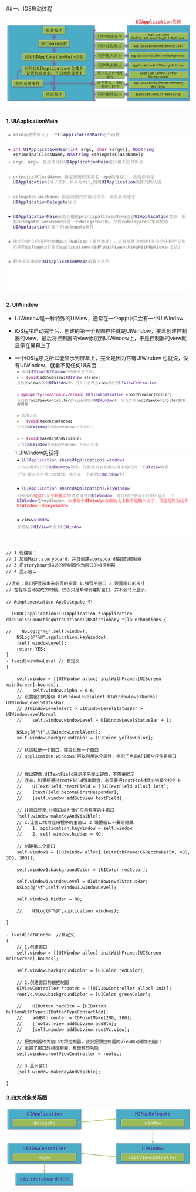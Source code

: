 ##一、IOS启动过程

![](./ios-start.png)
#### 1. UIApplicationMain
![](./UIApplicationMain.png)
![](./UIApplicationMain2.png)
#### 2. UIWindow
-  UIWindow是一种特殊的UIView，通常在一个app中只会有一个UIWindow

- iOS程序启动完毕后，创建的第一个视图控件就是UIWindow，接着创建控制器的view，最后将控制器的view添加到UIWindow上，于是控制器的view就显示在屏幕上了

- 一个iOS程序之所以能显示到屏幕上，完全是因为它有UIWindow
    也就说，没有UIWindow，就看不见任何UI界面
![](./UIWindow1.png)
1.UIWindow的获得
![](./UIWindow2.png)

```objc

// 1.创建窗口
// 2.加载Main.storyboard，并且创建storyboard描述的控制器
// 3.把storyboard描述的控制器作为窗口的根控制器
// 4.显示窗口

//注意：窗口要显示出来必须的步骤 1.强引用窗口 2.设置窗口的尺寸
// 在程序启动完成的时候，仅仅只是帮你创建好窗口，并不会马上显示。

// @implementation AppDelegate 中

- (BOOL)application:(UIApplication *)application didFinishLaunchingWithOptions:(NSDictionary *)launchOptions {

//    NSLog(@"%@",self.window);
    NSLog(@"%@",application.keyWindow);
    [self windowLevel];
    return YES;
}
- (void)windowLevel // 自定义
{

    self.window = [[UIWindow alloc] initWithFrame:[UIScreen mainScreen].bounds];
    //    self.window.alpha = 0.6;
    // 设置窗口的层级 UIWindowLevelAlert UIWindowLevelNormal UIWindowLevelStatusBar
    // UIWindowLevelAlert > UIWindowLevelStatusBar > UIWindowLevelNormal
    //    self.window.windowLevel = UIWindowLevelStatusBar + 1;

    NSLog(@"%f",UIWindowLevelAlert);
    self.window.backgroundColor = [UIColor yellowColor];

    // 状态栏是一个窗口，键盘也是一个窗口
    // application.windows:可以利用这个属性，学习下当前API哪些控件是窗口


    // 弹出键盘,UITextField就是用来弹出键盘，不需要展示
    // 注意，如果想通过textField弹出键盘，必须要把textField添加到某个控件上
    //    UITextField *textField = [[UITextField alloc] init];
    //    [textField becomeFirstResponder];
    //    [self.window addSubview:textField];

    // 让窗口显示,让窗口成为我们应用程序的主窗口
    [self.window makeKeyAndVisible];
    // 1.让窗口成为应用程序的主窗口 2.设置窗口不要给隐藏
    //    1. application.keyWindow = self.window
    //    2. self.window.hidden = NO;

    // 创建第二个窗口
    self.window1 = [[UIWindow alloc] initWithFrame:CGRectMake(50, 400, 300, 300)];

    self.window1.backgroundColor = [UIColor redColor];

    self.window1.windowLevel = UIWindowLevelStatusBar;
    NSLog(@"%f",self.window1.windowLevel);

    self.window1.hidden = NO;

    //    NSLog(@"%@",application.windows);

}

- (void)setWindow  //自定义
{
    // 1.创建窗口
    self.window = [[UIWindow alloc] initWithFrame:[UIScreen mainScreen].bounds];

    self.window.backgroundColor = [UIColor redColor];

    // 2.创建窗口的根控制器
    UIViewController *rootVc = [[UIViewController alloc] init];
    rootVc.view.backgroundColor = [UIColor greenColor];

    //    UIButton *addBtn = [UIButton buttonWithType:UIButtonTypeContactAdd];
    //    addBtn.center = CGPointMake(200, 200);
    //    [rootVc.view addSubview:addBtn];
    //    [self.window addSubview:rootVc.view];

    // 把控制器作为窗口的跟控制器，就会把跟控制器的view自动添加到窗口
    // 设置了窗口的根控制器，有旋转的功能
    self.window.rootViewController = rootVc;

    // 3.显示窗口
    [self.window makeKeyAndVisible];

}
```
#### 3.四大对象关系图
![](./relation.png)

